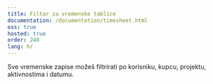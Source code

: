 ```yaml
---
title: Filtar za vremenske tablice
documentation: /documentation/timesheet.html
oss: true
hosted: true
order: 240
lang: hr
---
```


Sve vremenske zapise možeš filtrirati po korisniku, kupcu, projektu, aktivnostima i datumu.
